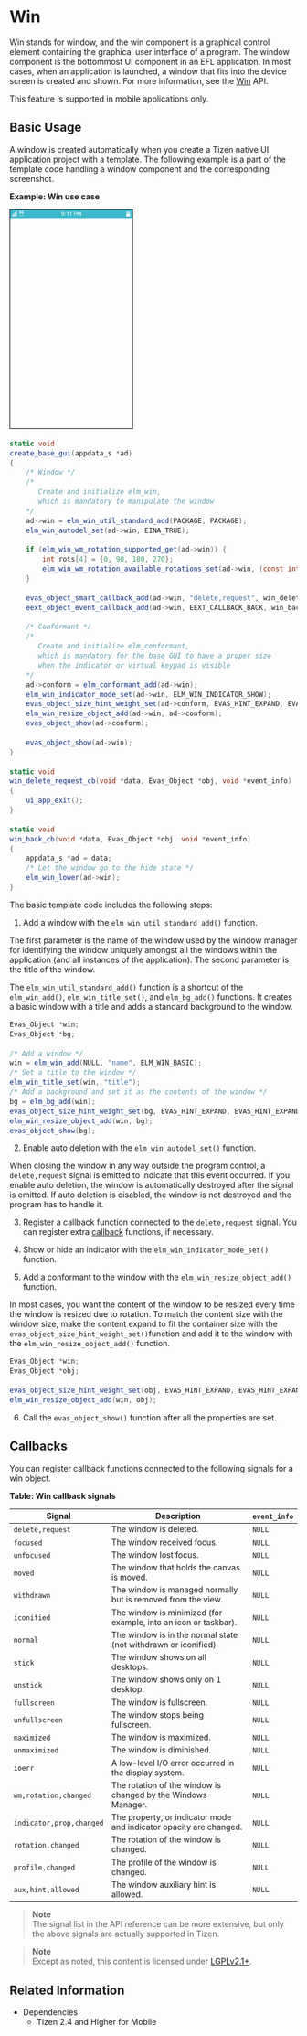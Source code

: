 # Win

Win stands for window, and the win component is a graphical control element containing the graphical user interface of a program. The window component is the bottommost UI component in an EFL application. In most cases, when an application is launched, a window that fits into the device screen is created and shown. For more information, see the [Win](../../../../../org.tizen.native.mobile.apireference/group__Elm__Win.html) API.

This feature is supported in mobile applications only.

## Basic Usage

A window is created automatically when you create a Tizen native UI application project with a template. The following example is a part of the template code handling a window component and the corresponding screenshot.

**Example: Win use case**

 ![Window](./media/window_mn.png)

```csharp
static void
create_base_gui(appdata_s *ad)
{
    /* Window */
    /*
       Create and initialize elm_win,
       which is mandatory to manipulate the window
    */
    ad->win = elm_win_util_standard_add(PACKAGE, PACKAGE);
    elm_win_autodel_set(ad->win, EINA_TRUE);

    if (elm_win_wm_rotation_supported_get(ad->win)) {
        int rots[4] = {0, 90, 180, 270};
        elm_win_wm_rotation_available_rotations_set(ad->win, (const int *)(&rots), 4);
    }

    evas_object_smart_callback_add(ad->win, "delete,request", win_delete_request_cb, NULL);
    eext_object_event_callback_add(ad->win, EEXT_CALLBACK_BACK, win_back_cb, ad);

    /* Conformant */
    /*
       Create and initialize elm_conformant,
       which is mandatory for the base GUI to have a proper size
       when the indicator or virtual keypad is visible
    */
    ad->conform = elm_conformant_add(ad->win);
    elm_win_indicator_mode_set(ad->win, ELM_WIN_INDICATOR_SHOW);
    evas_object_size_hint_weight_set(ad->conform, EVAS_HINT_EXPAND, EVAS_HINT_EXPAND);
    elm_win_resize_object_add(ad->win, ad->conform);
    evas_object_show(ad->conform);

    evas_object_show(ad->win);
}

static void
win_delete_request_cb(void *data, Evas_Object *obj, void *event_info)
{
    ui_app_exit();
}

static void
win_back_cb(void *data, Evas_Object *obj, void *event_info)
{
    appdata_s *ad = data;
    /* Let the window go to the hide state */
    elm_win_lower(ad->win);
}
```

The basic template code includes the following steps:

1. Add a window with the `elm_win_util_standard_add()` function.  

 The first parameter is the name of the window used by the window manager for identifying the window uniquely amongst all the windows within the application (and all instances of the application). The second parameter is the title of the window.  

 The `elm_win_util_standard_add()` function is a shortcut of the `elm_win_add()`, `elm_win_title_set()`, and `elm_bg_add()` functions. It creates a basic window with a title and adds a standard background to the window.

   ```csharp
   Evas_Object *win;
   Evas_Object *bg;

   /* Add a window */
   win = elm_win_add(NULL, "name", ELM_WIN_BASIC);
   /* Set a title to the window */
   elm_win_title_set(win, "title");
   /* Add a background and set it as the contents of the window */
   bg = elm_bg_add(win);
   evas_object_size_hint_weight_set(bg, EVAS_HINT_EXPAND, EVAS_HINT_EXPAND);
   elm_win_resize_object_add(win, bg);
   evas_object_show(bg);
   ```

2. Enable auto deletion with the `elm_win_autodel_set()` function.  

 When closing the window in any way outside the program control, a `delete,request` signal is emitted to indicate that this event occurred. If you enable auto deletion, the window is automatically destroyed after the signal is emitted. If auto deletion is disabled, the window is not destroyed and the program has to handle it.

3. Register a callback function connected to the `delete,request` signal. You can register extra [callback](#callbacks) functions, if necessary.

4. Show or hide an indicator with the `elm_win_indicator_mode_set()` function.

5. Add a conformant to the window with the `elm_win_resize_object_add()` function.  

 In most cases, you want the content of the window to be resized every time the window is resized due to rotation. To match the content size with the window size, make the content expand to fit the container size with the `evas_object_size_hint_weight_set()`function and add it to the window with the `elm_win_resize_object_add()` function.

   ```csharp
   Evas_Object *win;
   Evas_Object *obj;

   evas_object_size_hint_weight_set(obj, EVAS_HINT_EXPAND, EVAS_HINT_EXPAND);
   elm_win_resize_object_add(win, obj);
   ```

6. Call the `evas_object_show()` function after all the properties are set.

## Callbacks

You can register callback functions connected to the following signals for a win object.

**Table: Win callback signals**

| Signal                   | Description                              | `event_info` |
|------------------------|----------------------------------------|------------|
| `delete,request`         | The window is deleted.                   | `NULL`       |
| `focused`                | The window received focus.               | `NULL`       |
| `unfocused`              | The window lost focus.                   | `NULL`       |
| `moved`                  | The window that holds the canvas is moved. | `NULL`       |
| `withdrawn`              | The window is managed normally but is removed from the view. | `NULL`       |
| `iconified`              | The window is minimized (for example, into an icon or taskbar). | `NULL`       |
| `normal`                 | The window is in the normal state (not withdrawn or iconified). | `NULL`       |
| `stick`                  | The window shows on all desktops.        | `NULL`       |
| `unstick`                | The window shows only on 1 desktop.      | `NULL`       |
| `fullscreen`             | The window is fullscreen.                | `NULL`       |
| `unfullscreen`           | The window stops being fullscreen.       | `NULL`       |
| `maximized`              | The window is maximized.                 | `NULL`       |
| `unmaximized`            | The window is diminished.                | `NULL`       |
| `ioerr`                  | A low-level I/O error occurred in the display system. | `NULL`       |
| `wm,rotation,changed`    | The rotation of the window is changed by the Windows Manager. | `NULL`       |
| `indicator,prop,changed` | The property, or indicator mode and indicator opacity are changed. | `NULL`       |
| `rotation,changed`       | The rotation of the window is changed.   | `NULL`       |
| `profile,changed`        | The profile of the window is changed.    | `NULL`       |
| `aux,hint,allowed`       | The window auxiliary hint is allowed.    | `NULL`       |

> **Note**  
> The signal list in the API reference can be more extensive, but only the above signals are actually supported in Tizen.

> **Note**  
> Except as noted, this content is licensed under [LGPLv2.1+](http://opensource.org/licenses/LGPL-2.1).

## Related Information
- Dependencies
  - Tizen 2.4 and Higher for Mobile
